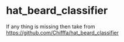 # hat_beard_classifier


If any thing is missing then take from https://github.com/Chifffa/hat_beard_classifier

